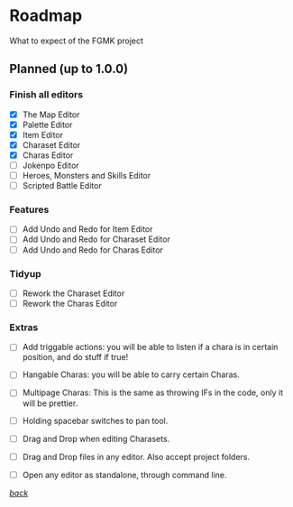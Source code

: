 # Roadmap

What to expect of the FGMK project

## Planned (up to 1.0.0)

### Finish all editors

- [x] The Map Editor
- [x] Palette Editor
- [x] Item Editor
- [x] Charaset Editor
- [x] Charas Editor
- [ ] Jokenpo Editor
- [ ] Heroes, Monsters and Skills Editor
- [ ] Scripted Battle Editor

### Features
- [ ] Add Undo and Redo for Item Editor
- [ ] Add Undo and Redo for Charaset Editor
- [ ] Add Undo and Redo for Charas Editor

### Tidyup
- [ ] Rework the Charaset Editor
- [ ] Rework the Charas Editor

### Extras
- [ ] Add triggable actions:
  you will be able to listen if a chara is in certain position, and do stuff
  if true!

- [ ] Hangable Charas:
  you will be able to carry certain Charas.

- [ ] Multipage Charas:
  This is the same as throwing IFs in the code, only it will be prettier.

- [ ] Holding spacebar switches to pan tool.

- [ ] Drag and Drop when editing Charasets.

- [ ] Drag and Drop files in any editor. Also accept project folders.

- [ ] Open any editor as standalone, through command line.



[*back*](../index.md)
